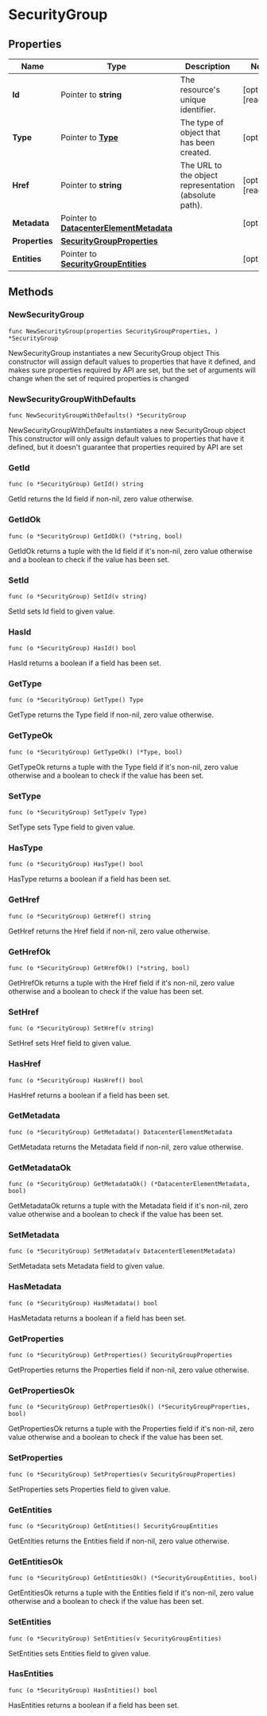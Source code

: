 # SecurityGroup

## Properties

|Name | Type | Description | Notes|
|------------ | ------------- | ------------- | -------------|
|**Id** | Pointer to **string** | The resource&#39;s unique identifier. | [optional] [readonly] |
|**Type** | Pointer to [**Type**](Type.md) | The type of object that has been created. | [optional] |
|**Href** | Pointer to **string** | The URL to the object representation (absolute path). | [optional] [readonly] |
|**Metadata** | Pointer to [**DatacenterElementMetadata**](DatacenterElementMetadata.md) |  | [optional] |
|**Properties** | [**SecurityGroupProperties**](SecurityGroupProperties.md) |  | |
|**Entities** | Pointer to [**SecurityGroupEntities**](SecurityGroupEntities.md) |  | [optional] |

## Methods

### NewSecurityGroup

`func NewSecurityGroup(properties SecurityGroupProperties, ) *SecurityGroup`

NewSecurityGroup instantiates a new SecurityGroup object
This constructor will assign default values to properties that have it defined,
and makes sure properties required by API are set, but the set of arguments
will change when the set of required properties is changed

### NewSecurityGroupWithDefaults

`func NewSecurityGroupWithDefaults() *SecurityGroup`

NewSecurityGroupWithDefaults instantiates a new SecurityGroup object
This constructor will only assign default values to properties that have it defined,
but it doesn't guarantee that properties required by API are set

### GetId

`func (o *SecurityGroup) GetId() string`

GetId returns the Id field if non-nil, zero value otherwise.

### GetIdOk

`func (o *SecurityGroup) GetIdOk() (*string, bool)`

GetIdOk returns a tuple with the Id field if it's non-nil, zero value otherwise
and a boolean to check if the value has been set.

### SetId

`func (o *SecurityGroup) SetId(v string)`

SetId sets Id field to given value.

### HasId

`func (o *SecurityGroup) HasId() bool`

HasId returns a boolean if a field has been set.

### GetType

`func (o *SecurityGroup) GetType() Type`

GetType returns the Type field if non-nil, zero value otherwise.

### GetTypeOk

`func (o *SecurityGroup) GetTypeOk() (*Type, bool)`

GetTypeOk returns a tuple with the Type field if it's non-nil, zero value otherwise
and a boolean to check if the value has been set.

### SetType

`func (o *SecurityGroup) SetType(v Type)`

SetType sets Type field to given value.

### HasType

`func (o *SecurityGroup) HasType() bool`

HasType returns a boolean if a field has been set.

### GetHref

`func (o *SecurityGroup) GetHref() string`

GetHref returns the Href field if non-nil, zero value otherwise.

### GetHrefOk

`func (o *SecurityGroup) GetHrefOk() (*string, bool)`

GetHrefOk returns a tuple with the Href field if it's non-nil, zero value otherwise
and a boolean to check if the value has been set.

### SetHref

`func (o *SecurityGroup) SetHref(v string)`

SetHref sets Href field to given value.

### HasHref

`func (o *SecurityGroup) HasHref() bool`

HasHref returns a boolean if a field has been set.

### GetMetadata

`func (o *SecurityGroup) GetMetadata() DatacenterElementMetadata`

GetMetadata returns the Metadata field if non-nil, zero value otherwise.

### GetMetadataOk

`func (o *SecurityGroup) GetMetadataOk() (*DatacenterElementMetadata, bool)`

GetMetadataOk returns a tuple with the Metadata field if it's non-nil, zero value otherwise
and a boolean to check if the value has been set.

### SetMetadata

`func (o *SecurityGroup) SetMetadata(v DatacenterElementMetadata)`

SetMetadata sets Metadata field to given value.

### HasMetadata

`func (o *SecurityGroup) HasMetadata() bool`

HasMetadata returns a boolean if a field has been set.

### GetProperties

`func (o *SecurityGroup) GetProperties() SecurityGroupProperties`

GetProperties returns the Properties field if non-nil, zero value otherwise.

### GetPropertiesOk

`func (o *SecurityGroup) GetPropertiesOk() (*SecurityGroupProperties, bool)`

GetPropertiesOk returns a tuple with the Properties field if it's non-nil, zero value otherwise
and a boolean to check if the value has been set.

### SetProperties

`func (o *SecurityGroup) SetProperties(v SecurityGroupProperties)`

SetProperties sets Properties field to given value.


### GetEntities

`func (o *SecurityGroup) GetEntities() SecurityGroupEntities`

GetEntities returns the Entities field if non-nil, zero value otherwise.

### GetEntitiesOk

`func (o *SecurityGroup) GetEntitiesOk() (*SecurityGroupEntities, bool)`

GetEntitiesOk returns a tuple with the Entities field if it's non-nil, zero value otherwise
and a boolean to check if the value has been set.

### SetEntities

`func (o *SecurityGroup) SetEntities(v SecurityGroupEntities)`

SetEntities sets Entities field to given value.

### HasEntities

`func (o *SecurityGroup) HasEntities() bool`

HasEntities returns a boolean if a field has been set.


